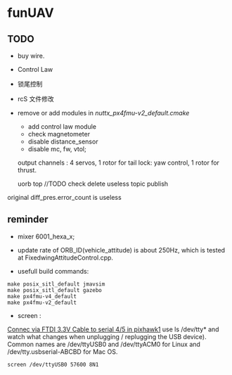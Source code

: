 # funUAV

## TODO
 * buy wire.
 * Control Law
 * 锁尾控制
 * rcS 文件修改
 * remove or add modules in *nuttx_px4fmu-v2_default.cmake* 
   * add control law module
   * check magnetometer
   * disable distance_sensor
   * disable mc, fw, vtol;


   output channels :  4 servos, 1 rotor for tail lock: yaw control, 1 rotor for thrust.


   uorb top  //TODO check delete useless topic publish




 original diff_pres.error_count is useless


## reminder 

 * mixer 6001_hexa_x;

 * update rate of ORB_ID(vehicle_attitude) is about 250Hz, which is tested at FixedwingAttitudeControl.cpp.

 * usefull build commands:

 ~~~
make posix_sitl_default jmavsim
make posix_sitl_default gazebo
make px4fmu-v4_default
make px4fmu-v2_default
 ~~~

 * screen :

[Connec via FTDI 3.3V Cable to serial 4/5 in pixhawk1](https://dev.px4.io/en/debug/system_console.html)
use ls /dev/tty* and watch what changes when unplugging / replugging the USB device). Common names are /dev/ttyUSB0 and /dev/ttyACM0 for Linux and /dev/tty.usbserial-ABCBD for Mac OS.

 ~~~
screen /dev/ttyUSB0 57600 8N1
 ~~~

